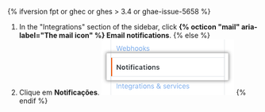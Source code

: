 {% ifversion fpt or ghec or ghes > 3.4 or ghae-issue-5658 %}
1. In the "Integrations" section of the sidebar, click **{% octicon "mail" aria-label="The mail icon" %} Email notifications**.
{% else %}
1. Clique em **Notificações**. ![Botão de notificações na barra lateral](/assets/images/help/settings/notifications_menu.png)
{% endif %}
